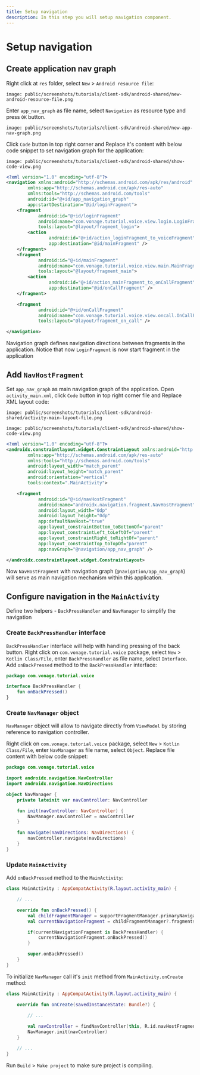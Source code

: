 ```yaml
---
title: Setup navigation
description: In this step you will setup navigation component.
---
```


# Setup navigation

## Create application nav graph

Right click at `res` folder, select `New` > `Android resource file`:

```screenshot
image: public/screenshots/tutorials/client-sdk/android-shared/new-android-resource-file.png
```

Enter `app_nav_graph` as file name, select `Navigation` as resource type and press `OK` button.

```screenshot
image: public/screenshots/tutorials/client-sdk/android-shared/new-app-nav-graph.png
```

Click `Code` button in top right corner and Replace it's content with below code snippet to set navigation graph for the application:

```screenshot
image: public/screenshots/tutorials/client-sdk/android-shared/show-code-view.png
```

```xml
<?xml version="1.0" encoding="utf-8"?>
<navigation xmlns:android="http://schemas.android.com/apk/res/android"
        xmlns:app="http://schemas.android.com/apk/res-auto"
        xmlns:tools="http://schemas.android.com/tools"
        android:id="@+id/app_navigation_graph"
        app:startDestination="@id/loginFragment">
    <fragment
            android:id="@+id/loginFragment"
            android:name="com.vonage.tutorial.voice.view.login.LoginFragment"
            tools:layout="@layout/fragment_login">
        <action
                android:id="@+id/action_loginFragment_to_voiceFragment"
                app:destination="@id/mainFragment" />
    </fragment>
    <fragment
            android:id="@+id/mainFragment"
            android:name="com.vonage.tutorial.voice.view.main.MainFragment"
            tools:layout="@layout/fragment_main">
        <action
                android:id="@+id/action_mainFragment_to_onCallFragment"
                app:destination="@id/onCallFragment" />
    </fragment>

    <fragment
            android:id="@+id/onCallFragment"
            android:name="com.vonage.tutorial.voice.view.oncall.OnCallFragment"
            tools:layout="@layout/fragment_on_call" />

</navigation>

```

Navigation graph defines navigation directions between fragments in the application. Notice that now `LoginFragment` is now start fragment in the application

## Add `NavHostFragment`

Set `app_nav_graph` as main navigation graph of the application. Open `activity_main.xml`, click `Code` button in top right corner file and Replace XML layout code:

```screenshot
image: public/screenshots/tutorials/client-sdk/android-shared/activity-main-layout-file.png
```

```screenshot
image: public/screenshots/tutorials/client-sdk/android-shared/show-code-view.png
```

```xml
<?xml version="1.0" encoding="utf-8"?>
<androidx.constraintlayout.widget.ConstraintLayout xmlns:android="http://schemas.android.com/apk/res/android"
        xmlns:app="http://schemas.android.com/apk/res-auto"
        xmlns:tools="http://schemas.android.com/tools"
        android:layout_width="match_parent"
        android:layout_height="match_parent"
        android:orientation="vertical"
        tools:context=".MainActivity">

    <fragment
            android:id="@+id/navHostFragment"
            android:name="androidx.navigation.fragment.NavHostFragment"
            android:layout_width="0dp"
            android:layout_height="0dp"
            app:defaultNavHost="true"
            app:layout_constraintBottom_toBottomOf="parent"
            app:layout_constraintLeft_toLeftOf="parent"
            app:layout_constraintRight_toRightOf="parent"
            app:layout_constraintTop_toTopOf="parent"
            app:navGraph="@navigation/app_nav_graph" />

</androidx.constraintlayout.widget.ConstraintLayout>
```

Now `NavHostFragment` with navigation graph (`@navigation/app_nav_graph`) will serve as main navigation mechanism within this application.

## Configure navigation in the `MainActivity`

Define two helpers - `BackPressHandler` and `NavManager` to simplify the navigation

### Create `BackPressHandler` interface

`BackPressHandler` interface will help with handling pressing of the back button. Right click on `com.vonage.tutorial.voice` package, select `New` > `Kotlin Class/File`, enter `BackPressHandler` as file name, select `Interface`. Add `onBackPressed` method to the `BackPressHandler` interface:

```kotlin
package com.vonage.tutorial.voice

interface BackPressHandler {
    fun onBackPressed()
}
```

### Create `NavManager` object

`NavManager` object will allow to navigate directly from `ViewModel` by storing reference to navigation controller.

Right click on `com.vonage.tutorial.voice` package, select `New` > `Kotlin Class/File`, enter `NavManager` as file name, select `Object`. Replace file content with below code snippet:

```kotlin
package com.vonage.tutorial.voice

import androidx.navigation.NavController
import androidx.navigation.NavDirections

object NavManager {
    private lateinit var navController: NavController

    fun init(navController: NavController) {
        NavManager.navController = navController
    }

    fun navigate(navDirections: NavDirections) {
        navController.navigate(navDirections)
    }
}
```

### Update `MainActivity`

Add `onBackPressed` method to the `MainActivity`:

```kotlin
class MainActivity : AppCompatActivity(R.layout.activity_main) {

    // ...

    override fun onBackPressed() {
        val childFragmentManager = supportFragmentManager.primaryNavigationFragment?.childFragmentManager
        val currentNavigationFragment = childFragmentManager?.fragments?.first()

        if(currentNavigationFragment is BackPressHandler) {
            currentNavigationFragment.onBackPressed()
        }

        super.onBackPressed()
    }
}
```

To initialize `NavManager` call it's `init` method from `MainActivity.onCreate` method:

```kotlin
class MainActivity : AppCompatActivity(R.layout.activity_main) {

    override fun onCreate(savedInstanceState: Bundle?) {
        
        // ...

        val navController = findNavController(this, R.id.navHostFragment)
        NavManager.init(navController)
    }

    // ...
}

```

Run `Build` > `Make project` to make sure project is compiling.